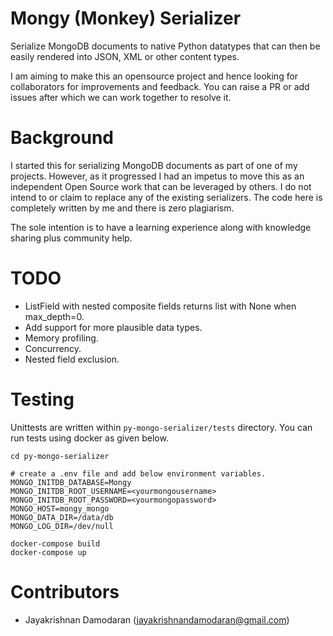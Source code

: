 # Mongy (Monkey) Serializer
Serialize MongoDB documents to native Python datatypes that can then be easily rendered into JSON, XML or other content types.

I am aiming to make this an opensource project and hence looking for collaborators for improvements and feedback. You can raise a PR or add issues after which  we can work together to resolve it.

# Background
I started this for serializing MongoDB documents as part of one of my projects. However, as it progressed I had an impetus to move this as an independent Open Source work that can be leveraged by others. I do not intend to or claim to replace any of the existing serializers. The code here is completely written by me and there is zero plagiarism.

The sole intention is to have a learning experience along with knowledge sharing plus community help.

# TODO
* ListField with nested composite fields returns list with None when max_depth=0.
* Add support for more plausible data types.
* Memory profiling.
* Concurrency.
* Nested field exclusion.

# Testing
Unittests are written within `py-mongo-serializer/tests` directory. You can run tests using docker as given below.

```
cd py-mongo-serializer

# create a .env file and add below environment variables.
MONGO_INITDB_DATABASE=Mongy
MONGO_INITDB_ROOT_USERNAME=<yourmongousername>
MONGO_INITDB_ROOT_PASSWORD=<yourmongopassword>
MONGO_HOST=mongy_mongo
MONGO_DATA_DIR=/data/db
MONGO_LOG_DIR=/dev/null

docker-compose build
docker-compose up
```

# Contributors
* Jayakrishnan Damodaran (jayakrishnandamodaran@gmail.com)
